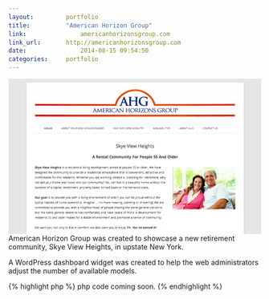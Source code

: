 ```yaml
---
layout:			portfolio
title:			"American Horizon Group"
link:				americanhorizonsgroup.com
link_url:		http://americanhorizonsgroup.com
date:				2014-08-15 09:54:50
categories:		portfolio
---
```


<img src="/images/portfolio-ahg.png" class="portfolio-image" title="{{page.title}}" alt="{{page.title}} screenshot" align="right">American Horizon Group was created to showcase a new retirement community, Skye View Heights, in upstate New York.

A WordPress dashboard widget was created to help the web administrators adjust the number of available models.

{% highlight php %}
php code coming soon.
{% endhighlight %}
